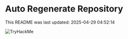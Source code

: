 # Auto Regenerate Repository

This README was last updated: 2025-04-29 04:52:14

 ![TryHackMe](https://tryhackme.com/badge/533634)